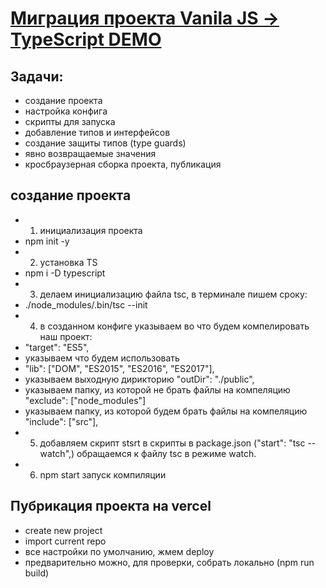 # [Миграция проекта Vanila JS -> TypeScript DEMO](https://ts-todolist-project.vercel.app/)

## Задачи:
- создание проекта
- настройка конфига
- скрипты для запуска
- добавление типов и интерфейсов
- создание защиты типов (type guards)
- явно возвращаемые значения
- кросбраузерная сборка проекта, публикация

## создание проекта
- 1. инициализация проекта
- npm init -y
- 2. установка TS
- npm i -D typescript
- 3. делаем инициализацию файла tsc, в терминале пишем сроку: 
- ./node_modules/.bin/tsc --init
- 4. в созданном конфиге указываем во что будем компелировать наш проект:
- "target": "ES5",
- указываем что будем использовать
- "lib": ["DOM", "ES2015", "ES2016", "ES2017"],
- указываем выходную дирикторию "outDir": "./public",
- указываем папку, из которой не брать файлы на компеляцию "exclude": ["node_modules"]
- указываем папку, из которой будем брать файлы на компеляцию "include": ["src"],
- 5. добавляем скрипт stsrt в скрипты в package.json ("start": "tsc --watch",) обращаемся к файлу tsc в режиме watch.
- 6. npm start запуск компиляции

## Пубрикация проекта на vercel
- create new project
- import current repo
- все настройки по умолчанию, жмем deploy
- предварительно можно, для проверки, собрать локально (npm run build)
